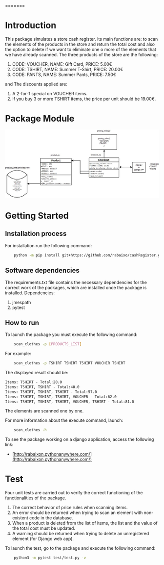 =======

# Introduction
This package simulates a store cash register. Its main functions are: to scan the elements of the products in the store and return the total cost and also the option to delete if we want to eliminate one o more of the elements that we have already scanned.
The three products of the store are the following:

1. CODE: VOUCHER, NAME: Gift Card, PRICE: 5.00€
2. CODE: TSHIRT, NAME: Summer T-Shirt, PRICE: 20.00€
3. CODE: PANTS, NAME: Summer Pants, PRICE: 7.50€

and The discounts applied are:

1. A 2-for-1 special on VOUCHER items.
2. If you buy 3 or more TSHIRT items, the price per unit should be 19.00€.

# Package Module

![](cashRegister.jpeg)

# Getting Started

##	Installation process
For installation run the following command:

```bash
    python -m pip install git+https://github.com/rabaixo/cashRegister.git
```

## Software dependencies
The requirements.txt file contains the necessary dependencies for the correct work of the packages, which are installed once the package is installed.
Dependencies:

1.	jmespath
2.	pytest

## How to run
To launch the package you must execute the following command:

```bash
    scan_clothes -p [PRODUCTS_LIST]
```

For example:

```bash
    scan_clothes -p TSHIRT TSHIRT TSHIRT VOUCHER TSHIRT
```

The displayed result should be:

    Items: TSHIRT - Total:20.0
    Items: TSHIRT, TSHIRT - Total:40.0
    Items: TSHIRT, TSHIRT, TSHIRT - Total:57.0
    Items: TSHIRT, TSHIRT, TSHIRT, VOUCHER - Total:62.0
    Items: TSHIRT, TSHIRT, TSHIRT, VOUCHER, TSHIRT - Total:81.0

The elements are scanned one by one.

For more information about the execute command, launch:

```bash
    scan_clothes -h
```

To see the package working on a django application, access the following link:

- [http://rabaixon.pythonanywhere.com/](http://rabaixon.pythonanywhere.com/)


#  Test
Four unit tests are carried out to verify the correct functioning of the functionalities of the package.

1. The correct behavior of price rules when scanning items.
2. An error should be returned when trying to scan an element with non-existent code in the database.
3. When a product is deleted from the list of items, the list and the value of the total cost must be updated.
4. A warning should be returned when trying to delete an unregistered element (for Django web app).

To launch the test, go to the package and execute the following command:

```bash
    python3 -m pytest test/test.py -v
```

